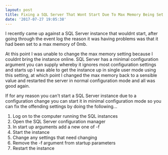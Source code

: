 ```yaml
---
layout: post
title: Fixing a SQL Server That Wont Start Due To Max Memory Being Set To 0mb
date: '2017-07-27 19:05:38'
---
```


I recently came up against a SQL Server instance that wouldnt start, after going through the event log the reason it was having problems was that it had been set to a max memory of 0mb. 

At this point I was unable to change the max memory setting because I couldnt bring the instance online. SQL Server has a minimal configuration argument you can supply whereby it ignores most configuration settings and starts up I was able to get the instance up in single user mode using this setting, at which point I changed the max memory back to a sensible value and restarted the server in normal configuration mode and all was good again.

If for any reason you can't start a SQL Server instance due to a configuration change you can start it in minimal configuration mode so you can fix the offending settings by doing the following...

1. Log on to the computer running the SQL instances
1. Open the SQL Server configuration manager
1. In start up arguments add a new one of -f
1. Start the instance
1. Change any settings that need changing
1. Remove the -f argument from startup parameters
1. Restart the instance

